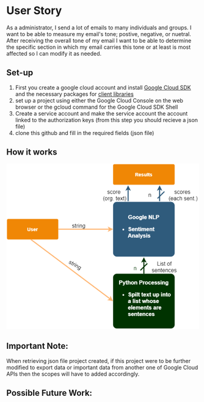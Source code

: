 # User Story
As a administrator, I send a lot of emails to many individuals and groups. I want to be able to measure my email's tone; postive, negative, or nuetral. After receiving the overall tone of my email I want to be able to determine the specific section in which my email carries this tone or at least is most affected so I can modify it as needed.

## Set-up
1. First you create a google cloud account and install [Google Cloud SDK](https://cloud.google.com/sdk/docs/install) and the necessary packages for [client libraries](https://cloud.google.com/apis/docs/cloud-client-libraries)
2. set up a project using either the Google Cloud Console on the web browser or the gcloud command for the Google Cloud SDK Shell
3. Create a service account and make the service account the account linked to the authorization keys (from this step you should recieve a json file)
4. clone this github and fill in the required fields (json file)

## How it works

![Program Blck diagram](https://github.com/huda-irs/Project-2-Part-1b/blob/master/Proj_diagram.png)

## Important Note:
When retrieving json file project created, if this project were to be further modified to export data or important data from another one of Google Cloud APIs then the scopes will have to added accordingly.

## Possible Future Work:
